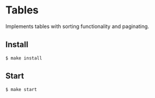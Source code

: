 # Tables

Implements tables with sorting functionality and paginating.

## Install

```
$ make install
```

## Start

```
$ make start
```

